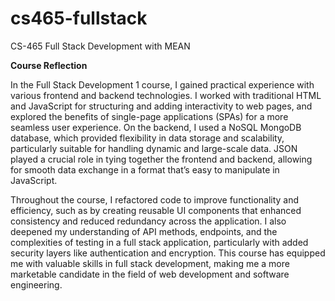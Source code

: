# cs465-fullstack
CS-465 Full Stack Development with MEAN

**Course Reflection**

In the Full Stack Development 1 course, I gained practical experience with various frontend and backend technologies. I worked with traditional HTML and JavaScript for structuring and adding interactivity to web pages, and explored the benefits of single-page applications (SPAs) for a more seamless user experience. On the backend, I used a NoSQL MongoDB database, which provided flexibility in data storage and scalability, particularly suitable for handling dynamic and large-scale data. JSON played a crucial role in tying together the frontend and backend, allowing for smooth data exchange in a format that’s easy to manipulate in JavaScript.

Throughout the course, I refactored code to improve functionality and efficiency, such as by creating reusable UI components that enhanced consistency and reduced redundancy across the application. I also deepened my understanding of API methods, endpoints, and the complexities of testing in a full stack application, particularly with added security layers like authentication and encryption. This course has equipped me with valuable skills in full stack development, making me a more marketable candidate in the field of web development and software engineering.
